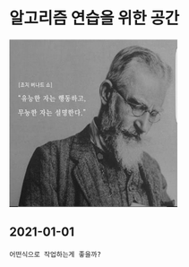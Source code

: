 # 알고리즘 연습을 위한 공간

<img src = "명언.jpg" width="300" height="300">

## 2021-01-01

    어떤식으로 작업하는게 좋을까?
